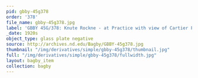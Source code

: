 ```yaml
---
pid: gbby-45g378
order: '378'
file_name: gbby-45g378.jpg
label: 'GBBY 45G/378: Knute Rockne - at Practice with view of Cartier Field - c1920s'
_date: 1920s
object_type: glass plate negative
source: http://archives.nd.edu/Bagby/GBBY-45g378.jpg
thumbnail: "/img/derivatives/simple/gbby-45g378/thumbnail.jpg"
full: "/img/derivatives/simple/gbby-45g378/fullwidth.jpg"
layout: bagby_item
collection: bagby
---
```

